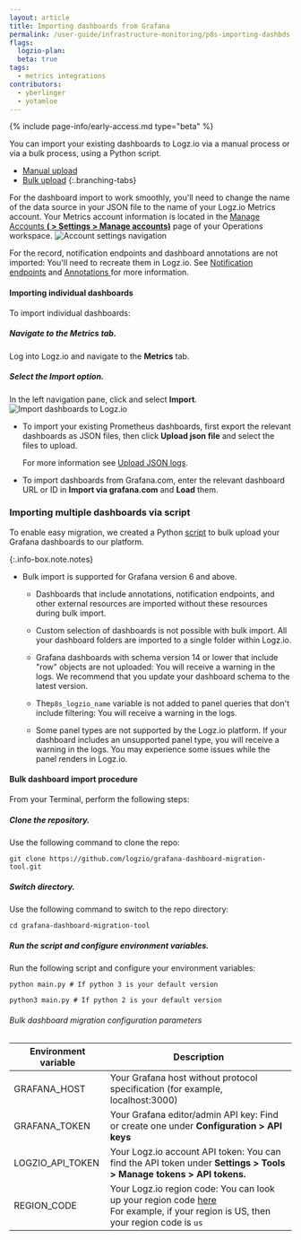 ```yaml
---
layout: article
title: Importing dashboards from Grafana  
permalink: /user-guide/infrastructure-monitoring/p8s-importing-dashbds.html
flags:
  logzio-plan:  
  beta: true
tags:
  - metrics integrations
contributors:
  - yberlinger
  - yotamloe
---
```


{% include page-info/early-access.md type="beta" %}

You can import your existing dashboards to Logz.io via a manual process or via a bulk process, using a Python script.

<!-- tabContainer:start -->
<div class="branching-container">

* [Manual upload](#manual)
* [Bulk upload](#bulk)
{:.branching-tabs}

<!-- tab:start -->
<div id="manual">
  
For the dashboard import to work smoothly, you'll need to change the name of the data source in your JSON file to the name of your Logz.io Metrics account. 
Your Metrics account information is located in the <a href ="https://app.logz.io/#/dashboard/settings/manage-accounts" target="_blank">Manage Accounts **(<i class="li li-gear"></i> > Settings > Manage accounts)**</a> page of your Operations workspace. ![Account settings navigation](https://dytvr9ot2sszz.cloudfront.net/logz-docs/grafana/p8s-account-token00.png)

For the record, notification endpoints and dashboard annotations are not imported: You'll need to recreate them in Logz.io.  See [Notification endpoints](/user-guide/integrations/endpoints.html) and [Annotations ](/user-guide/infrastructure-monitoring/annotations/)for more information. 

#### Importing individual dashboards

<div class="tasklist">

To import individual dashboards: 

##### Navigate to the Metrics tab.

Log into Logz.io and navigate to the **Metrics** tab.

##### Select the Import option.
In the left navigation pane, click <i class="fas fa-plus"></i> and select **Import**.
![Import dashboards to Logz.io](https://dytvr9ot2sszz.cloudfront.net/logz-docs/grafana/p8simport-dashboards.png)

  - To import your existing Prometheus dashboards, first export the relevant dashboards as JSON files, then click **Upload json file** and select the files to upload. 
    
    For more information see [Upload JSON logs]({{site.baseurl}}/user-guide/shipping/log-sources/json-uploads.html). 
  - To import dashboards from Grafana.com, enter the relevant dashboard URL or ID in **Import via grafana.com** and **Load** them. 
</div>

</div>
<!-- tab:end -->

<!-- tab:start -->
<div id="bulk">
  
### Importing multiple dashboards via script 
 
To enable easy migration, we created a Python [script](https://github.com/logzio/grafana-dashboard-migration-tool) to bulk upload your Grafana dashboards to our platform.

{:.info-box.note.notes}

+ Bulk import is supported for Grafana version 6 and above.

  + Dashboards that include annotations, notification endpoints, and other  external resources are imported without these resources during bulk  import. 

  + Custom selection of dashboards is not possible with bulk import. All  your dashboard folders are imported to a single folder within Logz.io.

  * Grafana dashboards with schema version 14 or lower that include "row"  objects are not uploaded: You will receive a warning in the logs. We  recommend that you update your dashboard schema to the latest version.

  * The`p8s_logzio_name` variable is not added to panel queries that don't  include filtering: You will receive a warning in the logs.

  * Some panel types are not supported by the Logz.io platform. If your  dashboard includes an unsupported panel type, you will receive a warning  in the logs. You may experience some issues while the panel renders in  Logz.io.


####  Bulk dashboard import procedure

<div class="tasklist">

From your Terminal, perform the following steps: 

##### Clone the repository.

Use the following command to clone the repo:

``` 
git clone https://github.com/logzio/grafana-dashboard-migration-tool.git
```

##### Switch directory.

Use the following command to switch to the repo directory:

```
cd grafana-dashboard-migration-tool
```

##### Run the script and configure environment variables.

Run the following script and configure your environment variables:

```
python main.py # If python 3 is your default version
```
```
python3 main.py # If python 2 is your default version
```

###### Bulk dashboard migration configuration parameters

| Environment variable | Description |
|---|---|
| GRAFANA_HOST | Your Grafana host without protocol specification (for example, localhost:3000) |
| GRAFANA_TOKEN | Your Grafana editor/admin API key: Find or create one under **Configuration > API keys** |
| LOGZIO_API_TOKEN | Your Logz.io account API token: You can find the API token under **Settings > Tools > Manage tokens > API tokens.** |
| REGION_CODE | Your Logz.io region code: You can look up your region code [here]( https://docs.logz.io/user-guide/accounts/account-region.html#regions-and-urls) <br> For example, if your region is US, then your region code is `us`|

</div>

</div>
<!-- tab:end -->
</div>
